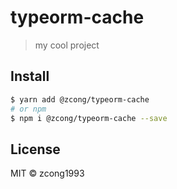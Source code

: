 # typeorm-cache

<!-- [![NPM version](https://img.shields.io/npm/v/@zcong/typeorm-cache.svg?style=flat)](https://npmjs.com/package/@zcong/typeorm-cache) -->
<!-- [![NPM downloads](https://img.shields.io/npm/dm/@zcong/typeorm-cache.svg?style=flat)](https://npmjs.com/package/@zcong/typeorm-cache) -->
<!-- [![codecov](https://codecov.io/gh/zcong1993/typeorm-cache/branch/master/graph/badge.svg)](https://codecov.io/gh/zcong1993/typeorm-cache) -->

> my cool project

## Install

```bash
$ yarn add @zcong/typeorm-cache
# or npm
$ npm i @zcong/typeorm-cache --save
```

## License

MIT &copy; zcong1993

